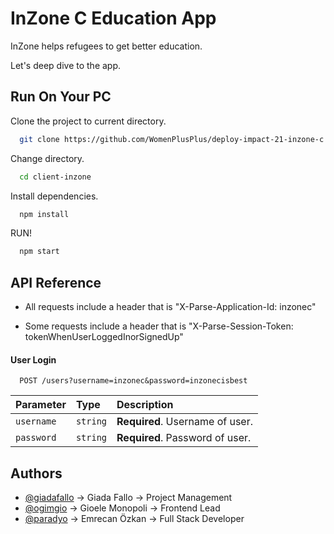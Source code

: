 
# InZone C Education App

InZone helps refugees to get better education.

Let's deep dive to the app.
## Run On Your PC

Clone the project to current directory.

```bash
  git clone https://github.com/WomenPlusPlus/deploy-impact-21-inzone-c.git .
```

Change directory.

```bash
  cd client-inzone
```

Install dependencies.

```bash
  npm install
```

RUN!

```bash
  npm start
```


## API Reference
* All requests include a header that is "X-Parse-Application-Id: inzonec"

* Some requests include a header that is "X-Parse-Session-Token: tokenWhenUserLoggedInorSignedUp"
#### User Login

```http
  POST /users?username=inzonec&password=inzonecisbest
```

| Parameter | Type     | Description                |
| :-------- | :------- | :------------------------- |
| `username` | `string` | **Required**. Username of user. |
| `password` | `string` | **Required**. Password of user. |




## Authors

- [@giadafallo](https://github.com/GiadaFallo) -> Giada Fallo -> Project Management
- [@ogimgio](https://github.com/ogimgio) -> Gioele Monopoli -> Frontend Lead
- [@paradyo](https://github.com/paradyo) -> Emrecan Özkan -> Full Stack Developer